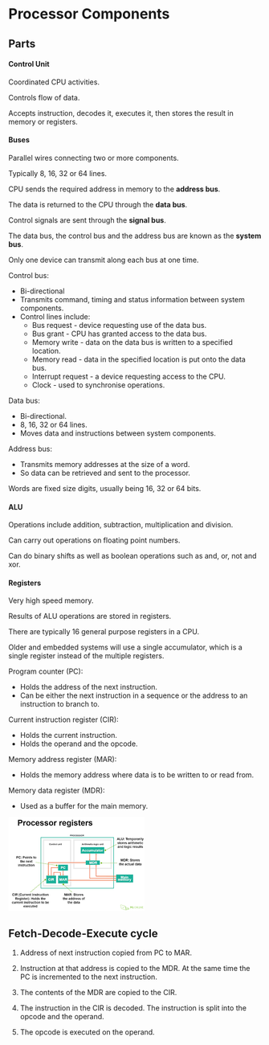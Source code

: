 # Processor Components

## Parts

#### Control Unit

Coordinated CPU activities.

Controls flow of data.

Accepts instruction, decodes it, executes it, then stores the result in memory
or registers.

#### Buses

Parallel wires connecting two or more components.

Typically 8, 16, 32 or 64 lines.

CPU sends the required address in memory to the **address bus**.

The data is returned to the CPU through the **data bus**.

Control signals are sent through the **signal bus**.

The data bus, the control bus and the address bus are known as the **system bus**.

Only one device can transmit along each bus at one time.

Control bus:

- Bi-directional
- Transmits command, timing and status information between system components.
- Control lines include:
	- Bus request - device requesting use of the data bus.
	- Bus grant - CPU has granted access to the data bus.
	- Memory write - data on the data bus is written to a specified location.
	- Memory read - data in the specified location is put onto the data bus.
	- Interrupt request - a device requesting access to the CPU.
	- Clock - used to synchronise operations.

Data bus:

- Bi-directional.
- 8, 16, 32 or 64 lines.
- Moves data and instructions between system components.

Address bus:

- Transmits memory addresses at the size of a word.
- So data can be retrieved and sent to the processor.

Words are fixed size digits, usually being 16, 32 or 64 bits.


#### ALU

Operations include addition, subtraction, multiplication and division.

Can carry out operations on floating point numbers.

Can do binary shifts as well as boolean operations such as and, or, not and xor.

#### Registers

Very high speed memory.

Results of ALU operations are stored in registers.

There are typically 16 general purpose registers in a CPU.

Older and embedded systems will use a single accumulator, which is a single register
instead of the multiple registers.

Program counter (PC):

- Holds the address of the next instruction.
- Can be either the next instruction in a sequence or the address to an instruction
to branch to.

Current instruction register (CIR):

- Holds the current instruction.
- Holds the operand and the opcode.

Memory address register (MAR):

- Holds the memory address where data is to be written to or read from.

Memory data register (MDR):

- Used as a buffer for the main memory.

![CPU Diagram](cpu.png)

## Fetch-Decode-Execute cycle

1. Address of next instruction copied from PC to MAR.

2. Instruction at that address is copied to the MDR. At the same time the PC is
	incremented to the next instruction.

3. The contents of the MDR are copied to the CIR.

4. The instruction in the CIR is decoded. The instruction is split into the opcode
	and the operand.

5. The opcode is executed on the operand.

